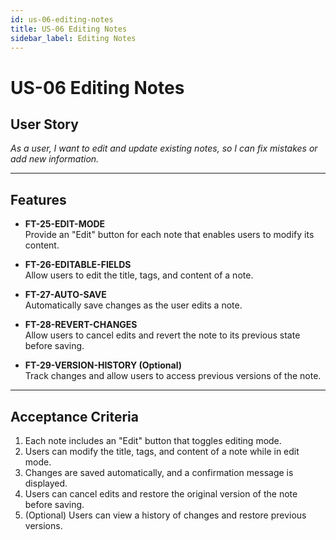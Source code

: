 ```yaml
---
id: us-06-editing-notes
title: US-06 Editing Notes
sidebar_label: Editing Notes
---
```


# US-06 Editing Notes

## User Story
*As a user, I want to edit and update existing notes, so I can fix mistakes or add new information.*

---

## Features

- **FT-25-EDIT-MODE**  
  Provide an "Edit" button for each note that enables users to modify its content.

- **FT-26-EDITABLE-FIELDS**  
  Allow users to edit the title, tags, and content of a note.

- **FT-27-AUTO-SAVE**  
  Automatically save changes as the user edits a note.

- **FT-28-REVERT-CHANGES**  
  Allow users to cancel edits and revert the note to its previous state before saving.

- **FT-29-VERSION-HISTORY (Optional)**  
  Track changes and allow users to access previous versions of the note.

---

## Acceptance Criteria

1. Each note includes an "Edit" button that toggles editing mode.
2. Users can modify the title, tags, and content of a note while in edit mode.
3. Changes are saved automatically, and a confirmation message is displayed.
4. Users can cancel edits and restore the original version of the note before saving.
5. (Optional) Users can view a history of changes and restore previous versions.
